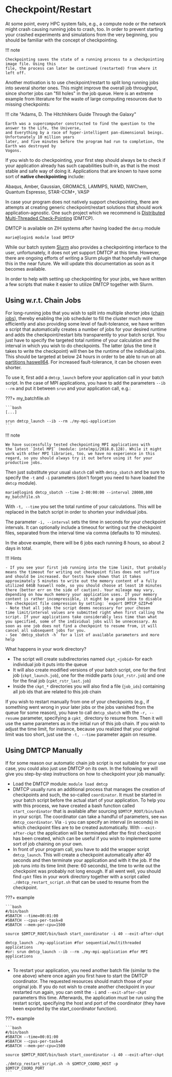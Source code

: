 # Checkpoint/Restart

At some point, every HPC system fails, e.g., a compute node or the network might crash causing
running jobs to crash, too. In order to prevent starting your crashed experiments and simulations
from the very beginning, you should be familiar with the concept of checkpointing.

!!! note

    Checkpointing saves the state of a running process to a checkpointing image file. Using this
    file, the process can later be continued (restarted) from where it left off.

Another motivation is to use checkpoint/restart to split long running jobs into several shorter
ones. This might improve the overall job throughput, since shorter jobs can "fill holes" in the job
queue.
Here is an extreme example from literature for the waste of large computing resources due to missing
checkpoints:

!!! cite "Adams, D. The Hitchhikers Guide Through the Galaxy"

    Earth was a supercomputer constructed to find the question to the answer to the Life, the Universe,
    and Everything by a race of hyper-intelligent pan-dimensional beings. Unfortunately 10 million years
    later, and five minutes before the program had run to completion, the Earth was destroyed by
    Vogons.

If you wish to do checkpointing, your first step should always be to check if your application
already has such capabilities built-in, as that is the most stable and safe way of doing it.
Applications that are known to have some sort of **native checkpointing** include:

Abaqus, Amber, Gaussian, GROMACS, LAMMPS, NAMD, NWChem, Quantum Espresso, STAR-CCM+, VASP

In case your program does not natively support checkpointing, there are attempts at creating generic
checkpoint/restart solutions that should work application-agnostic. One such project which we
recommend is [Distributed Multi-Threaded Check-Pointing](http://dmtcp.sourceforge.net) (DMTCP).

DMTCP is available on ZIH systems after having loaded the `dmtcp` module

```console
marie@login$ module load DMTCP
```

While our batch system [Slurm](slurm.md) also provides a checkpointing interface to the user,
unfortunately, it does not yet support DMTCP at this time. However, there are ongoing efforts of
writing a Slurm plugin that hopefully will change this in the near future. We will update this
documentation as soon as it becomes available.

In order to help with setting up checkpointing for your jobs, we have written a few scripts that
make it easier to utilize DMTCP together with Slurm.

## Using w.r.t. Chain Jobs

For long-running jobs that you wish to split into multiple shorter jobs
([chain jobs](../jobs_and_resources/slurm.md#chain-jobs)), thereby enabling the job scheduler to
fill the cluster much more efficiently and also providing some level of fault-tolerance, we have
written a script that automatically creates a number of jobs for your desired runtime and adds the
checkpoint/restart bits transparently to your batch script. You just have to specify the targeted
total runtime of your calculation and the interval in which you wish to do checkpoints. The latter
(plus the time it takes to write the checkpoint) will then be the runtime of the individual jobs.
This should be targeted at below 24 hours in order to be able to run on all
[partitions haswell64](../jobs_and_resources/partitions_and_limits.md#runtime-limits). For
increased fault-tolerance, it can be chosen even shorter.

To use it, first add a `dmtcp_launch` before your application call in your batch script. In the case
of MPI applications, you have to add the parameters `--ib --rm` and put it between `srun` and your
application call, e.g.:

???+ my_batchfile.sh

    ```bash
    [...]

    srun dmtcp_launch --ib --rm ./my-mpi-application
    ```

!!! note

    We have successfully tested checkpointing MPI applications with
    the latest `Intel MPI` (module: intelmpi/2018.0.128). While it might
    work with other MPI libraries, too, we have no experience in this
    regard, so you should always try it out before using it for your
    productive jobs.

Then just substitute your usual `sbatch` call with `dmtcp_sbatch` and be sure to specify the `-t`
and `-i` parameters (don't forget you need to have loaded the `dmtcp` module).

```console
marie@login$ dmtcp_sbatch --time 2-00:00:00 --interval 28000,800 my_batchfile.sh
```

With `-t, --time` you set the total runtime of your calculations. This will be replaced in the batch
script in order to shorten your individual jobs.

The parameter `-i, --interval` sets the time in seconds for your checkpoint intervals. It can
optionally include a timeout for writing out the checkpoint files, separated from the interval time
via comma (defaults to 10 minutes).

In the above example, there will be 6 jobs each running 8 hours, so
about 2 days in total.

!!! Hints

    - If you see your first job running into the time limit, that probably
    means the timeout for writing out checkpoint files does not suffice
    and should be increased. Our tests have shown that it takes
    approximately 5 minutes to write out the memory content of a fully
    utilized 64GB haswell node, so you should choose at least 10 minutes
    there (better err on the side of caution). Your mileage may vary,
    depending on how much memory your application uses. If your memory
    content is rather incompressible, it might be a good idea to disable
    the checkpoint file compression by setting: `export DMTCP_GZIP=0`
    - Note that all jobs the script deems necessary for your chosen
    time limit/interval values are submitted right when first calling the
    script. If your applications take considerably less time than what
    you specified, some of the individual jobs will be unnecessary. As
    soon as one job does not find a checkpoint to resume from, it will
    cancel all subsequent jobs for you.
    - See `dmtcp_sbatch -h` for a list of available parameters and more help

What happens in your work directory?

- The script will create subdirectories named `ckpt_<jobid>` for each
  individual job it puts into the queue
- It will also create modified versions of your batch script, one for
  the first job (`ckpt_launch.job`), one for the middle parts
  (`ckpt_rstr.job`) and one for the final job (`cpkt_rstr_last.job`)
- Inside the `ckpt_*` directories you will also find a file
  (`job_ids`) containing all job ids that are related to this job
  chain

If you wish to restart manually from one of your checkpoints (e.g., if something went wrong in your
later jobs or the jobs vanished from the queue for some reason), you have to call `dmtcp_sbatch`
with the `-r, --resume` parameter, specifying a `cpkt_` directory to resume from.  Then it will use
the same parameters as in the initial run of this job chain. If you wish to adjust the time limit,
for instance, because you realized that your original limit was too short, just use the `-t, --time`
parameter again on resume.

## Using DMTCP Manually

If for some reason our automatic chain job script is not suitable for your use case, you could also
just use DMTCP on its own. In the following we will give you step-by-step instructions on how to
checkpoint your job manually:

* Load the DMTCP module: `module load dmtcp`
* DMTCP usually runs an additional process that
manages the creation of checkpoints and such, the so-called `coordinator`. It must be started in
your batch script before the actual start of your application. To help you with this process, we
have created a bash function called `start_coordinator` that is available after sourcing
`$DMTCP_ROOT/bin/bash` in your script. The coordinator can take a handful of parameters, see `man
dmtcp_coordinator`. Via `-i` you can specify an interval (in seconds) in which checkpoint files are
to be created automatically. With `--exit-after-ckpt` the application will be terminated after the
first checkpoint has been created, which can be useful if you wish to implement some sort of job
chaining on your own.
* In front of your program call, you have to add the wrapper
script `dmtcp_launch`.  This will create a checkpoint automatically after 40 seconds and then
terminate your application and with it the job. If the job runs into its time limit (here: 60
seconds), the time to write out the checkpoint was probably not long enough. If all went well, you
should find `cpkt` files in your work directory together with a script called
`./dmtcp_restart_script.sh` that can be used to resume from the checkpoint.

???+ example

    ```bash
    #/bin/bash
    #SBATCH --time=00:01:00
    #SBATCH --cpus-per-task=8
    #SBATCH --mem-per-cpu=1500

    source $DMTCP_ROOT/bin/bash start_coordinator -i 40 --exit-after-ckpt

    dmtcp_launch ./my-application #for sequential/multithreaded applications
    #or: srun dmtcp_launch --ib --rm ./my-mpi-application #for MPI
    applications
    ```

* To restart your application, you need another batch file
(similar to the one above) where once again you first have to start the
DMTCP coordinator. The requested resources should match those of your
original job. If you do not wish to create another checkpoint in your
restarted run again, you can omit the `-i` and `--exit-after-ckpt`
parameters this time. Afterwards, the application must be run using the
restart script, specifying the host and port of the coordinator (they
have been exported by the start_coordinator function).

???+ example

    ```bash
    #/bin/bash
    #SBATCH --time=00:01:00
    #SBATCH --cpus-per-task=8
    #SBATCH --mem-per-cpu=1500

    source $DMTCP_ROOT/bin/bash start_coordinator -i 40 --exit-after-ckpt

    ./dmtcp_restart_script.sh -h $DMTCP_COORD_HOST -p
    $DMTCP_COORD_PORT
    ```
